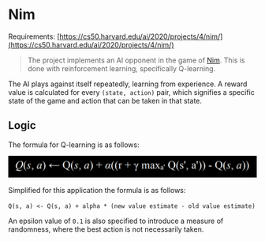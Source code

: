 # Nim

Requirements: [https://cs50.harvard.edu/ai/2020/projects/4/nim/](https://cs50.harvard.edu/ai/2020/projects/4/nim/)

> The project implements an AI opponent in the game of [Nim](https://en.wikipedia.org/wiki/Nim). This is done with reinforcement learning, specifically Q-learning. 

The AI plays against itself repeatedly, learning from experience. A reward value is calculated for every `(state, action)` pair, which signifies a specific state of the game and action that can be taken in that state.

## Logic

The formula for Q-learning is as follows:

![Q-learning formula](qlearning.png)

Simplified for this application the formula is as follows:

`Q(s, a) <- Q(s, a) + alpha * (new value estimate - old value estimate)`

An epsilon value of `0.1` is also specified to introduce a measure of randomness, where the best action is not necessarily taken.
